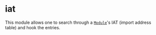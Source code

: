 # iat

This module allows one to search through a [`Module`](../modules/objects-module.md)'s IAT (import address table) and hook the entries.
